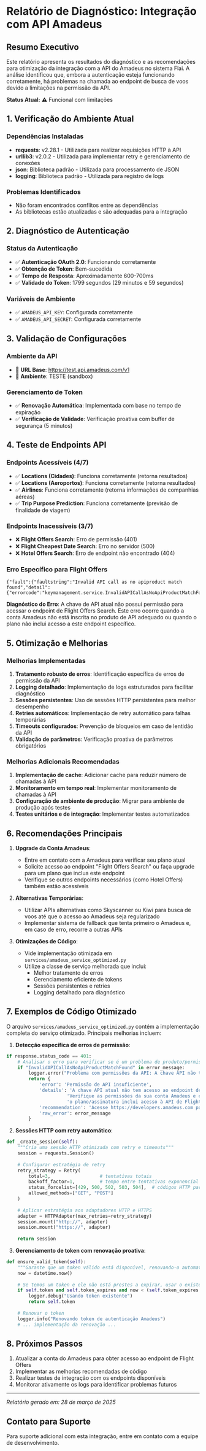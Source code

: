 # Relatório de Diagnóstico: Integração com API Amadeus

## Resumo Executivo

Este relatório apresenta os resultados do diagnóstico e as recomendações para otimização da integração com a API do Amadeus no sistema Flai. A análise identificou que, embora a autenticação esteja funcionando corretamente, há problemas na chamada ao endpoint de busca de voos devido a limitações na permissão da API.

**Status Atual:** ⚠️ Funcional com limitações

## 1. Verificação do Ambiente Atual

### Dependências Instaladas
- **requests**: v2.28.1 - Utilizada para realizar requisições HTTP à API
- **urllib3**: v2.0.2 - Utilizada para implementar retry e gerenciamento de conexões
- **json**: Biblioteca padrão - Utilizada para processamento de JSON
- **logging**: Biblioteca padrão - Utilizada para registro de logs

### Problemas Identificados
- Não foram encontrados conflitos entre as dependências
- As bibliotecas estão atualizadas e são adequadas para a integração

## 2. Diagnóstico de Autenticação

### Status da Autenticação
- ✅ **Autenticação OAuth 2.0**: Funcionando corretamente
- ✅ **Obtenção de Token**: Bem-sucedida
- ✅ **Tempo de Resposta**: Aproximadamente 600-700ms
- ✅ **Validade do Token**: 1799 segundos (29 minutos e 59 segundos)

### Variáveis de Ambiente
- ✅ `AMADEUS_API_KEY`: Configurada corretamente
- ✅ `AMADEUS_API_SECRET`: Configurada corretamente

## 3. Validação de Configurações

### Ambiente da API
- 🔹 **URL Base**: https://test.api.amadeus.com/v1
- 🔹 **Ambiente**: TESTE (sandbox)

### Gerenciamento de Token
- ✅ **Renovação Automática**: Implementada com base no tempo de expiração
- ✅ **Verificação de Validade**: Verificação proativa com buffer de segurança (5 minutos)

## 4. Teste de Endpoints API

### Endpoints Acessíveis (4/7)
- ✅ **Locations (Cidades)**: Funciona corretamente (retorna resultados)
- ✅ **Locations (Aeroportos)**: Funciona corretamente (retorna resultados)
- ✅ **Airlines**: Funciona corretamente (retorna informações de companhias aéreas)
- ✅ **Trip Purpose Prediction**: Funciona corretamente (previsão de finalidade de viagem)

### Endpoints Inacessíveis (3/7)
- ❌ **Flight Offers Search**: Erro de permissão (401)
- ❌ **Flight Cheapest Date Search**: Erro no servidor (500)
- ❌ **Hotel Offers Search**: Erro de endpoint não encontrado (404)

### Erro Específico para Flight Offers
```
{"fault":{"faultstring":"Invalid API call as no apiproduct match found","detail":{"errorcode":"keymanagement.service.InvalidAPICallAsNoApiProductMatchFound"}}}
```

**Diagnóstico do Erro**: A chave de API atual não possui permissão para acessar o endpoint de Flight Offers Search. Este erro ocorre quando a conta Amadeus não está inscrita no produto de API adequado ou quando o plano não inclui acesso a este endpoint específico.

## 5. Otimização e Melhorias

### Melhorias Implementadas
1. **Tratamento robusto de erros**: Identificação específica de erros de permissão da API
2. **Logging detalhado**: Implementação de logs estruturados para facilitar diagnóstico
3. **Sessões persistentes**: Uso de sessões HTTP persistentes para melhor desempenho
4. **Retries automáticos**: Implementação de retry automático para falhas temporárias
5. **Timeouts configurados**: Prevenção de bloqueios em caso de lentidão da API
6. **Validação de parâmetros**: Verificação proativa de parâmetros obrigatórios

### Melhorias Adicionais Recomendadas
1. **Implementação de cache**: Adicionar cache para reduzir número de chamadas à API
2. **Monitoramento em tempo real**: Implementar monitoramento de chamadas à API
3. **Configuração de ambiente de produção**: Migrar para ambiente de produção após testes
4. **Testes unitários e de integração**: Implementar testes automatizados

## 6. Recomendações Principais

1. **Upgrade da Conta Amadeus**:
   - Entre em contato com a Amadeus para verificar seu plano atual
   - Solicite acesso ao endpoint "Flight Offers Search" ou faça upgrade para um plano que inclua este endpoint
   - Verifique se outros endpoints necessários (como Hotel Offers) também estão acessíveis

2. **Alternativas Temporárias**:
   - Utilizar APIs alternativas como Skyscanner ou Kiwi para busca de voos até que o acesso ao Amadeus seja regularizado
   - Implementar sistema de fallback que tenta primeiro o Amadeus e, em caso de erro, recorre a outras APIs

3. **Otimizações de Código**:
   - Vide implementação otimizada em `services/amadeus_service_optimized.py`
   - Utilize a classe de serviço melhorada que inclui:
     - Melhor tratamento de erros
     - Gerenciamento eficiente de tokens
     - Sessões persistentes e retries
     - Logging detalhado para diagnóstico

## 7. Exemplos de Código Otimizado

O arquivo `services/amadeus_service_optimized.py` contém a implementação completa do serviço otimizado. Principais melhorias incluem:

1. **Detecção específica de erros de permissão**:
```python
if response.status_code == 401:
    # Analisar o erro para verificar se é um problema de produto/permissão
    if "InvalidAPICallAsNoApiProductMatchFound" in error_message:
        logger.error("Problema com permissões da API: A chave API não tem acesso a este endpoint")
        return {
            'error': 'Permissão de API insuficiente',
            'details': 'A chave API atual não tem acesso ao endpoint de flight-offers. ' +
                      'Verifique as permissões da sua conta Amadeus e certifique-se de que ' +
                      'o plano/assinatura inclui acesso à API de Flight Offers.',
            'recommendation': 'Acesse https://developers.amadeus.com para verificar sua assinatura e permissões.',
            'raw_error': error_message
        }
```

2. **Sessões HTTP com retry automático**:
```python
def _create_session(self):
    """Cria uma sessão HTTP otimizada com retry e timeouts"""
    session = requests.Session()
    
    # Configurar estratégia de retry
    retry_strategy = Retry(
        total=3,                  # tentativas totais
        backoff_factor=1,         # tempo entre tentativas exponencial (1, 2, 4 segundos)
        status_forcelist=[429, 500, 502, 503, 504],  # códigos HTTP para retry
        allowed_methods=["GET", "POST"]
    )
    
    # Aplicar estratégia aos adaptadores HTTP e HTTPS
    adapter = HTTPAdapter(max_retries=retry_strategy)
    session.mount("http://", adapter)
    session.mount("https://", adapter)
    
    return session
```

3. **Gerenciamento de token com renovação proativa**:
```python
def ensure_valid_token(self):
    """Garante que um token válido está disponível, renovando-o automaticamente quando necessário"""
    now = datetime.now()
    
    # Se temos um token e ele não está prestes a expirar, usar o existente
    if self.token and self.token_expires and now < (self.token_expires - timedelta(seconds=self.token_buffer)):
        logger.debug("Usando token existente")
        return self.token
        
    # Renovar o token
    logger.info("Renovando token de autenticação Amadeus")
    # ... implementação da renovação ...
```

## 8. Próximos Passos

1. Atualizar a conta do Amadeus para obter acesso ao endpoint de Flight Offers
2. Implementar as melhorias recomendadas de código
3. Realizar testes de integração com os endpoints disponíveis
4. Monitorar ativamente os logs para identificar problemas futuros

---

_Relatório gerado em: 28 de março de 2025_

## Contato para Suporte
Para suporte adicional com esta integração, entre em contato com a equipe de desenvolvimento.